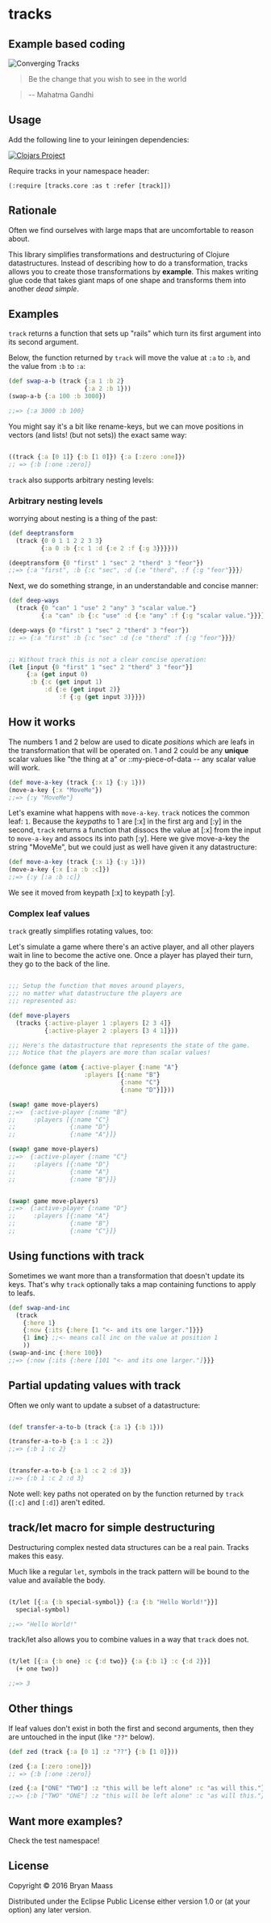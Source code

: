 # tracks

## Example based coding

![Converging Tracks](https://raw.githubusercontent.com/escherize/tracks/master/tracks.jpg)

> Be the change that you wish to see in the world

> -- Mahatma Gandhi

## Usage

Add the following line to your leiningen dependencies:

[![Clojars Project](https://img.shields.io/clojars/v/tracks.svg)](https://clojars.org/tracks)

Require tracks in your namespace header:


    (:require [tracks.core :as t :refer [track]])

## Rationale

Often we find ourselves with large maps that are uncomfortable to reason about.

This library simplifies transformations and destructuring of Clojure datastructures. Instead of describing how to do a transformation, tracks allows you to create those transformations by __example__.  This makes writing glue code that takes giant maps of one shape and transforms them into another *dead simple*.


## Examples

`track` returns a function that sets up "rails" which turn its first argument into its second argument.

Below, the function returned by `track` will move the value at `:a` to `:b`, and the value from `:b` to `:a`:

``` clojure
(def swap-a-b (track {:a 1 :b 2}
                     {:a 2 :b 1}))
(swap-a-b {:a 100 :b 3000})

;;=> {:a 3000 :b 100}

```

You might say it's a bit like rename-keys, but we can move positions in vectors (and lists! (but not sets)) the exact same way:

```clojure

((track {:a [0 1]} {:b [1 0]}) {:a [:zero :one]})
;; => {:b [:one :zero]}

```

`track` also supports arbitrary nesting levels:

### Arbitrary nesting levels

worrying about nesting is a thing of the past:

``` clojure
(def deeptransform
  (track {0 0 1 1 2 2 3 3}
         {:a 0 :b {:c 1 :d {:e 2 :f {:g 3}}}}))

(deeptransform {0 "first" 1 "sec" 2 "therd" 3 "feor"})
;;=> {:a "first", :b {:c "sec", :d {:e "therd", :f {:g "feor"}}}}
```

Next, we do something strange, in an understandable and concise manner:

```clojure
(def deep-ways
  (track {0 "can" 1 "use" 2 "any" 3 "scalar value."}
         {:a "can" :b {:c "use" :d {:e "any" :f {:g "scalar value."}}}}))

(deep-ways {0 "first" 1 "sec" 2 "therd" 3 "feor"})
;; => {:a "first" :b {:c "sec" :d {:e "therd" :f {:g "feor"}}}}


;; Without track this is not a clear concise operation:
(let [input {0 "first" 1 "sec" 2 "therd" 3 "feor"}]
     {:a (get input 0)
      :b {:c (get input 1)
          :d {:e (get input 2)}
              :f {:g (get input 3)}}})

```


## How it works

The numbers 1 and 2 below are used to dicate *positions* which are leafs in the transformation that will be operated on. 1 and 2 could be any **unique** scalar values like "the thing at a" or ::my-piece-of-data -- any scalar value will work.

``` clojure
(def move-a-key (track {:x 1} {:y 1}))
(move-a-key {:x "MoveMe"})
;;=> {:y "MoveMe"}

```
Let's examine what happens with `move-a-key`. `track` notices the common leaf: `1`. Because the *keypaths* to 1 are [:x] in the first arg and [:y] in the second, `track` returns a function that dissocs the value at [:x] from the input to `move-a-key` and assocs its into path [:y]. Here we give move-a-key the string "MoveMe", but we could just as well have given it any datastructure:

``` clojure
(def move-a-key (track {:x 1} {:y 1}))
(move-a-key {:x [:a :b :c]})
;;=> {:y [:a :b :c]}
```
We see it moved from keypath [:x] to keypath [:y].

### Complex leaf values

`track` greatly simplifies rotating values, too:

Let's simulate a game where there's an active player, and all other players wait in line to become the active one. Once a player has played their turn, they go to the back of the line.

```clojure

;;; Setup the function that moves around players,
;;; no matter what datastructure the players are
;;; represented as:

(def move-players
  (tracks {:active-player 1 :players [2 3 4]}
          {:active-player 2 :players [3 4 1]}))

;;; Here's the datastructure that represents the state of the game.
;;; Notice that the players are more than scalar values!

(defonce game (atom {:active-player {:name "A"}
                     :players [{:name "B"}
                               {:name "C"}
                               {:name "D"}]}))

(swap! game move-players)
;;=>  {:active-player {:name "B"}
;;     :players [{:name "C"}
;;               {:name "D"}
;;               {:name "A"}]}

(swap! game move-players)
;;=>  {:active-player {:name "C"}
;;     :players [{:name "D"}
;;               {:name "A"}
;;               {:name "B"}]}


(swap! game move-players)
;;=>  {:active-player {:name "D"}
;;     :players [{:name "A"}
;;               {:name "B"}
;;               {:name "C"}]}

```

## Using functions with track

Sometimes we want more than a transformation that doesn't update its keys. That's why `track` optionally taks a map containing functions to apply to leafs.

``` clojure
(def swap-and-inc
  (track
    {:here 1}
    {:now {:its {:here [1 "<- and its one larger."]}}}
    {1 inc} ;;<- means call inc on the value at position 1
    ))
(swap-and-inc {:here 100})
;;=> {:now {:its {:here [101 "<- and its one larger."]}}}
```

## Partial updating values with track

Often we only want to update a subset of a datastructure:

``` clojure

(def transfer-a-to-b (track {:a 1} {:b 1}))

(transfer-a-to-b {:a 1 :c 2})
;;=> {:b 1 :c 2}


(transfer-a-to-b {:a 1 :c 2 :d 3})
;;=> {:b 1 :c 2 :d 3}

```

Note well: key paths not operated on by the function returned by `track` (`[:c]` and `[:d]`) aren't edited.

## track/let macro for simple destructuring

Destructuring complex nested data structures can be a real pain. Tracks makes this easy.

Much like a regular `let`, symbols in the track pattern will be bound to the value and available the body.

```clojure

(t/let [{:a {:b special-symbol}} {:a {:b "Hello World!"}}]
  special-symbol)

;;=> "Hello World!"

```

track/let also allows you to combine values in a way that `track` does not.

```clojure

(t/let [{:a {:b one} :c {:d two}} {:a {:b 1} :c {:d 2}}]
  (+ one two))

;;=> 3

```

## Other things

If leaf values don't exist in both the first and second arguments, then they are untouched in the input (like `"??"` below).

``` clojure
(def zed (track {:a [0 1] :z "??"} {:b [1 0]}))

(zed {:a [:zero :one]})
;; => {:b [:one :zero]}

(zed {:a ["ONE" "TWO"] :z "this will be left alone" :c "as will this."})
;;=> {:b ["TWO" "ONE"] :z "this will be left alone" :c "as will this."}

```

## Want more examples?

Check the test namespace!

## License

Copyright © 2016 Bryan Maass

Distributed under the Eclipse Public License either version 1.0 or (at your option) any later version.
